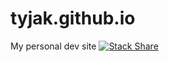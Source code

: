 tyjak.github.io
===============

My personal dev site
[![Stack Share](http://img.shields.io/badge/tech-stack-0690fa.svg?style=flat)](http://stackshare.io/tyjak/tyjak-tools)
